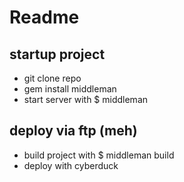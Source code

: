 # Readme

## startup project

- git clone repo
- gem install middleman
- start server with $ middleman

## deploy via ftp (meh)
- build project with $ middleman build
- deploy with cyberduck
